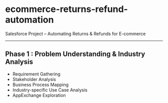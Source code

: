 # ecommerce-returns-refund-automation

Salesforce Project – Automating Returns & Refunds for E-commerce  

---

## Phase 1 : Problem Understanding & Industry Analysis  

- Requirement Gathering  
- Stakeholder Analysis  
- Business Process Mapping  
- Industry-specific Use Case Analysis  
- AppExchange Exploration



